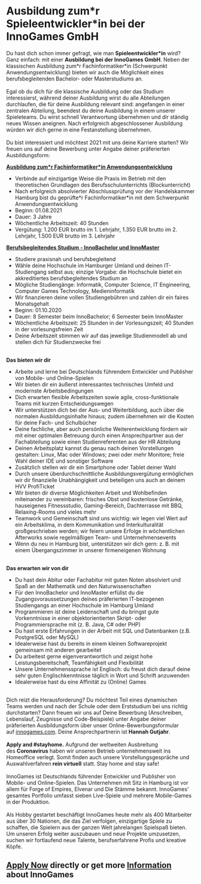 <h1>Ausbildung zum*r Spieleentwickler*in bei der InnoGames GmbH</h1>
<p>Du hast dich schon immer gefragt, wie man<span>&nbsp;</span><strong>Spieleentwickler*in</strong><span>&nbsp;</span>wird? Ganz einfach: mit einer<span>&nbsp;</span><strong>Ausbildung bei der InnoGames GmbH</strong>. Neben der klassischen Ausbildung zum*r Fachinformatiker*in (Schwerpunkt Anwendungsentwicklung) bieten wir auch die M&ouml;glichkeit eines berufsbegleitenden Bachelor- oder Masterstudiums an.<br /><br />Egal ob du dich f&uuml;r die klassische Ausbildung oder das Studium interessierst, w&auml;hrend deiner Ausbildung wirst du alle Abteilungen durchlaufen, die f&uuml;r deine Ausbildung relevant sind: angefangen in einer zentralen Abteilung, beendest du deine Ausbildung in einem unserer Spieleteams. Du wirst schnell Verantwortung &uuml;bernehmen und dir st&auml;ndig neues Wissen aneignen. Nach erfolgreich abgeschlossener Ausbildung w&uuml;rden wir dich gerne in eine Festanstellung &uuml;bernehmen.<br /><br />Du bist interessiert und m&ouml;chtest 2021 mit uns deine Karriere starten? Wir freuen uns auf deine Bewerbung unter Angabe deiner pr&auml;ferierten Ausbildungsform:</p><p><strong><u>Ausbildung zum*r Fachinformatiker*in Anwendungsentwicklung</u></strong></p><ul><li>Verbinde auf einzigartige Weise die Praxis im Betrieb mit den theoretischen Grundlagen des Berufsschulunterrichts (Blockunterricht)</li><li>Nach erfolgreich absolvierter Abschlusspr&uuml;fung vor der Handelskammer Hamburg bist du gepr&uuml;fte*r Fachinformatiker*in mit dem Schwerpunkt Anwendungsentwicklung</li><li>Beginn: 01.08.2021</li><li>Dauer: 3 Jahre</li><li>W&ouml;chentliche Arbeitszeit: 40 Stunden</li><li>Verg&uuml;tung: 1.200 EUR brutto im 1. Lehrjahr, 1.350 EUR brutto&nbsp;im 2. Lehrjahr, 1.500 EUR brutto im 3. Lehrjahr</li></ul><p><strong><u>Berufsbegleitendes Studium -&nbsp;InnoBachelor und InnoMaster</u></strong></p><ul><li>Studiere praxisnah und berufsbegleitend</li><li>W&auml;hle deine Hochschule im Hamburger Umland und deinen IT-Studiengang selbst aus; einzige Vorgabe: die Hochschule bietet ein akkreditiertes berufsbegleitendes Studium an</li><li>M&ouml;gliche Studieng&auml;nge: Informatik, Computer Science, IT Engineering, Computer Games Technology, Medieninformatik</li><li>Wir finanzieren deine vollen Studiengeb&uuml;hren und zahlen dir ein faires Monatsgehalt</li><li>Beginn: 01.10.2020</li><li>Dauer: 8 Semester beim InnoBachelor; 6 Semester beim InnoMaster</li><li>W&ouml;chentliche Arbeitszeit: 25 Stunden in der Vorlesungszeit; 40 Stunden in der vorlesungsfreien Zeit</li><li>Deine Arbeitszeit stimmen wir auf das jeweilige Studienmodell ab und stellen dich f&uuml;r Studienzwecke frei</li></ul><p><strong><br />Das bieten wir dir</strong></p><ul><li>Arbeite und lerne bei Deutschlands f&uuml;hrendem Entwickler und Publisher von Mobile- und Online-Spielen</li><li>Wir bieten dir ein &auml;u&szlig;erst interessantes technisches Umfeld und modernste Arbeitsbedingungen</li><li>Dich erwarten flexible Arbeitszeiten sowie agile, cross-funktionale Teams mit kurzen Entscheidungswegen</li><li>Wir unterst&uuml;tzen dich bei der Aus- und Weiterbildung, auch &uuml;ber die normalen Ausbildungsinhalte hinaus; zudem &uuml;bernehmen wir die Kosten f&uuml;r deine Fach- und Schulb&uuml;cher&nbsp;</li><li>Deine fachliche, aber auch pers&ouml;nliche Weiterentwicklung f&ouml;rdern wir mit einer optimalen Betreuung durch einen Ansprechpartner aus der Fachabteilung sowie einen Studienreferenten aus der HR Abteilung</li><li>Deinen Arbeitsplatz kannst du genau nach deinen Vorstellungen gestalten: Linux, Mac oder Windows; zwei oder mehr Monitore; freie Wahl deiner IDE und sonstiger Software</li><li>Zus&auml;tzlich stellen wir dir ein Smartphone oder Tablet deiner Wahl&nbsp;</li><li>Durch unsere &uuml;berdurchschnittliche Ausbildungsverg&uuml;tung erm&ouml;glichen wir dir finanzielle Unabh&auml;ngigkeit und beteiligen uns auch an deinem HVV ProfiTicket</li><li>Wir bieten dir diverse M&ouml;glichkeiten Arbeit und Wohlbefinden miteinander zu vereinbaren: frisches Obst und kostenlose Getr&auml;nke, hauseigenes Fitnessstudio, Gaming-Bereich, Dachterrasse mit BBQ, Relaxing-Rooms und vieles mehr&nbsp;</li><li>Teamwork und Gemeinschaft sind uns wichtig: wir legen viel Wert auf ein Arbeitsklima, in dem Kommunikation und Interkulturalit&auml;t gro&szlig;geschrieben werden; wir feiern unsere Erfolge in w&ouml;chentlichen Afterworks sowie regelm&auml;&szlig;igen Team- und Unternehmensevents</li><li>Wenn du neu in Hamburg bist, unterst&uuml;tzen wir dich gern: z. B. mit einem &Uuml;bergangszimmer in unserer firmeneigenen Wohnung</li></ul><p><strong><br /></strong><strong>Das erwarten wir von dir</strong></p><ul><li>Du hast dein Abitur oder Fachabitur mit guten Noten absolviert und Spa&szlig; an der Mathematik und den Naturwissenschaften</li><li>F&uuml;r den InnoBachelor und InnoMaster erf&uuml;llst du die Zugangsvoraussetzungen deines pr&auml;ferierten IT-bezogenen Studiengangs an einer Hochschule im Hamburg Umland</li><li>Programmieren ist deine Leidenschaft und du bringst gute Vorkenntnisse in einer objektorientierten Skript- oder Programmiersprache mit (z. B. Java, C# oder PHP)</li><li>Du hast erste Erfahrungen in der Arbeit mit SQL und Datenbanken (z.B. PostgreSQL oder MySQL)</li><li>Idealerweise hast du bereits in einem kleinen Softwareprojekt gemeinsam mit anderen gearbeitet</li><li>Du arbeitest gerne eigenverantwortlich und zeigst hohe Leistungsbereitschaft, Teamf&auml;higkeit und Flexibilit&auml;t</li><li>Unsere Unternehmenssprache ist Englisch: du freust dich darauf deine sehr guten Englischkenntnisse t&auml;glich in Wort und Schrift anzuwenden</li><li>Idealerweise hast du eine Affinit&auml;t zu (Online) Games</li></ul><p><br />Dich reizt die Herausforderung? Du m&ouml;chtest Teil eines dynamischen Teams werden und nach der Schule oder dem Erststudium bei uns richtig durchstarten? Dann freuen wir uns auf Deine Bewerbung (Anschreiben, Lebenslauf, Zeugnisse und Code-Beispiele)&nbsp;unter Angabe deiner pr&auml;ferierten Ausbildungsform &uuml;ber unser Online-Bewerbungsformular auf&nbsp;<a href="http://innogames.com/">innogames.com</a>. Deine Ansprechpartnerin ist&nbsp;<b>Hannah Gutjahr</b>.<br /><br /><strong>Apply and #stayhome.</strong>&nbsp;Aufgrund der weltweiten Ausbreitung des&nbsp;<strong>Coronavirus</strong>&nbsp;haben wir unseren Betrieb unternehmensweit ins Homeoffice verlegt. Somit finden auch unsere Vorstellungsgespr&auml;che und Auswahlverfahren<strong>&nbsp;rein virtuell</strong>&nbsp;statt. Stay home and stay safe!<br /><br />InnoGames ist Deutschlands f&uuml;hrender Entwickler und Publisher von Mobile- und Online-Spielen. Das Unternehmen mit Sitz in Hamburg ist vor allem f&uuml;r Forge of Empires, Elvenar und Die St&auml;mme bekannt. InnoGames' gesamtes Portfolio umfasst sieben Live-Spiele und mehrere Mobile-Games in der Produktion.<br /><br />Als Hobby gestartet besch&auml;ftigt InnoGames heute mehr als 400 Mitarbeiter aus &uuml;ber 30 Nationen, die das Ziel verfolgen, einzigartige Spiele zu schaffen, die Spielern aus der ganzen Welt jahrelangen Spielspa&szlig; bieten. Um unseren Erfolg weiter auszubauen und neue Projekte umzusetzen, suchen wir fortlaufend neue Talente, berufserfahrene Profis und kreative K&ouml;pfe.</p>

<h2><a href="https://jobs.jobvite.com/careers/innogames/job/oB34ffwH/apply?__jvst=Job+Board&__jvsd=github_jobs_repo">Apply Now</a> directly or get more <a href="https://www.innogames.com/career/detail/job/ausbildung-zum-r-spieleentwickler-in-bei-der-innogames-gmbh/?s=github_jobs_repo">Information</a> about InnoGames</h2>